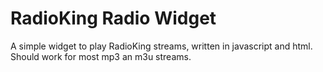 # RadioKing Radio Widget

A simple widget to play RadioKing streams, written in javascript and html.  
Should work for most mp3 an m3u streams.  